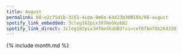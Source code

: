 ```yaml
---
title: August
permalink: 08-e2c75d1b-3251-4cea-9e6a-64d23b308104/08-august
spotify_link_embedded: 3cleg182pixJH7HeGkobB2
spotify_link_direct: 3cleg182pixJH7HeGkobB2?si=cef8fbe78b264330
---
```

{% include month.md %}
